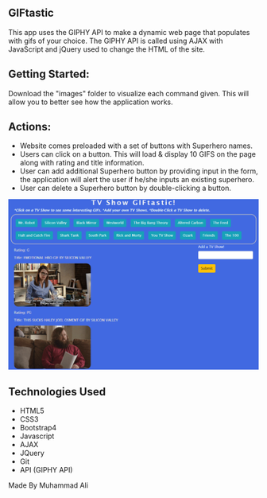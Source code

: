 ## GIFtastic
This app uses the GIPHY API to make a dynamic web page that populates with gifs of your choice. 
The GIPHY API is called using AJAX with JavaScript and jQuery used to change the HTML of the site.


## Getting Started:
Download the "images" folder to visualize each command given.
This will allow you to better see how the application works.


## Actions:
* Website comes preloaded with a set of buttons with Superhero names.
* Users can click on a button. This will load & display 10 GIFS on the page
along with rating and title information.
* User can add additional Superhero button by providing input in the form, the application will alert the user if he/she inputs an existing superhero.
* User can delete a Superhero button by double-clicking a button.

![Screen shot](images\GIFscreenshot.png)


## Technologies Used
- HTML5
- CSS3
- Bootstrap4
- Javascript
- AJAX
- JQuery
- Git
- API (GIPHY API)

Made By Muhammad Ali